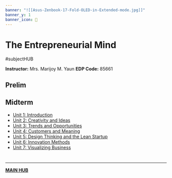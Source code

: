 ```yaml
---
banner: "![[Asus-Zenbook-17-Fold-OLED-in-Extended-mode.jpg]]"
banner_y: 1
banner_icon: 💸
---
```

# The Entrepreneurial Mind
#subjectHUB 

**Instructor:** Mrs. Marijoy M. Yaun
**EDP Code:** 85661

## Prelim

## Midterm
- [Unit 1: Introduction](Unit1-Introduction.md)
- [Unit 2: Creativity and Ideas](Unit2-CreativityandIdeas.md)
- [Unit 3: Trends and Opportunities](Unit3-TrendsandOpportunities.md)
- [Unit 4: Customers and Meaning](Unit4-CustomersandMeaning.md)
- [Unit 5: Design Thinking and the Lean Startup](Unit5-DesignThinkingandtheLeanStartup.md)
- [Unit 6: Innovation Methods](Unit6-InnovationMethods.md)
- [Unit 7: Visualizing Business](Unit7-VisualizingBusiness.md)


# 
---
**[MAIN HUB](MAINBSIT.md)**